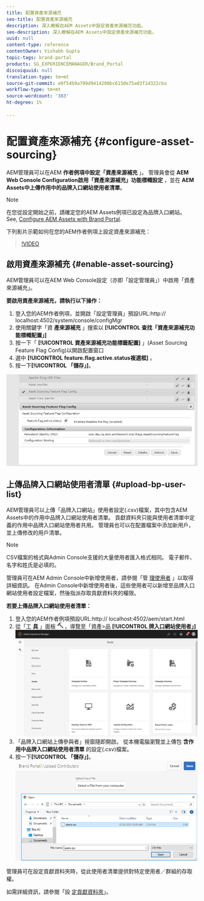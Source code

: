 ```yaml
---
title: 配置資產來源補充
seo-title: 配置資產來源補充
description: 深入瞭解在AEM Assets中設定資產來源補充功能。
seo-description: 深入瞭解在AEM Assets中設定資產來源補充功能。
uuid: null
content-type: reference
contentOwner: Vishabh Gupta
topic-tags: brand-portal
products: SG_EXPERIENCEMANAGER/Brand_Portal
discoiquuid: null
translation-type: tm+mt
source-git-commit: e0f54b9a709d9414208bc6150e75a03f1d322cba
workflow-type: tm+mt
source-wordcount: '383'
ht-degree: 1%

---
```



# 配置資產來源補充 {#configure-asset-sourcing}

AEM管理員可以在AEM **作者例項中設定「資產來源補充** 」。 管理員會從 **AEM Web Console Configuration啟用「資產來源補充」功能標幟設定** ，並在 **AEM Assets中上傳作用中的品牌入口網站使用者清單**。

>[!NOTE]
>
>在您從設定開始之前，請確定您的AEM Assets例項已設定為品牌入口網站。 See, [Configure AEM Assets with Brand Portal](../using/configure-aem-assets-with-brand-portal.md).

下列影片示範如何在您的AEM作者例項上設定資產來源補充：

>[!VIDEO](https://video.tv.adobe.com/v/29771)

## 啟用資產來源補充 {#enable-asset-sourcing}

AEM管理員可以在AEM Web Console設定（亦即「設定管理員」）中啟用「資產來源補充」。

**要啟用資產來源補充，請執行以下操作：**
1. 登入您的AEM作者例項，並開啟「設定管理員」預設URL:http:// localhost:4502/system/console/configMgr
1. 使用關鍵字「資 **產來源補充** 」搜索以 **[!UICONTROL 查找「資產來源補充功能標幟配置」]**
1. 按一下「 **[!UICONTROL 資產來源補充功能標籤配置]** 」(Asset Sourcing Feature Flag Config)以開啟配置窗口
1. 選中 **[!UICONTROL feature.flag.active.status複選框]** 。
1. 按一下&#x200B;**[!UICONTROL 「儲存」]**。

![](assets/enable-asset-sourcing.png)

## 上傳品牌入口網站使用者清單 {#upload-bp-user-list}

AEM管理員可以上傳「品牌入口網站」使用者設定(.csv)檔案，其中包含AEM Assets中的作用中品牌入口網站使用者清單。 貢獻資料夾只能與使用者清單中定義的作用中品牌入口網站使用者共用。 管理員也可以在配置檔案中添加新用戶，並上傳修改的用戶清單。

>[!NOTE]
>
>CSV檔案的格式與Admin Console支援的大量使用者匯入格式相同。 電子郵件、名字和姓氏是必填的。

管理員可在AEM Admin Console中新增使用者，請參閱「管 [理使用者](brand-portal-adding-users.md) 」以取得詳細資訊。 在Admin Console中新增使用者後，這些使用者可以新增至品牌入口網站使用者設定檔案，然後指派存取貢獻資料夾的權限。

**若要上傳品牌入口網站使用者清單：**
1. 登入您的AEM作者例項預設URL:http:// localhost:4502/aem/start.html
1. 從「工 **具** 」面板 ![](assets/tools.png) ，導覽至「資產>品 **[!UICONTROL 牌入口網站使用者」]**
   ![](assets/upload-user-list1.png)
1. 「品牌入口網站上傳參與者」視窗隨即開啟。
從本機電腦瀏覽並上傳包 **含作用中品牌入口網站使用者清單** 的設定(.csv)檔案。
1. 按一下&#x200B;**[!UICONTROL 「儲存」]**。
   ![](assets/upload-user-list2.png)


管理員可在設定貢獻資料夾時，從此使用者清單提供對特定使用者／群組的存取權。

如需詳細資訊，請參閱「設 [定貢獻資料夾](brand-portal-contribution-folder.md)」。

